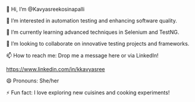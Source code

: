 👋 Hi, I’m @Kavyasreekosinapalli

👀 I’m interested in automation testing and enhancing software quality.

🌱 I’m currently learning advanced techniques in Selenium and TestNG.

💞️ I’m looking to collaborate on innovative testing projects and frameworks.

📫 How to reach me: Drop me a message here or via LinkedIn!

https://www.linkedin.com/in/kkavyasree

😄 Pronouns: She/her

⚡ Fun fact: I love exploring new cuisines and cooking experiments!

<!---
Kavyasreekosinapalli/Kavyasreekosinapalli is a ✨ special ✨ repository because its `README.md` (this file) appears on your GitHub profile.
You can click the Preview link to take a look at your changes.
--->
